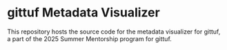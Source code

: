# gittuf Metadata Visualizer

This repository hosts the source code for the metadata visualizer for gittuf, a
part of the 2025 Summer Mentorship program for gittuf.
